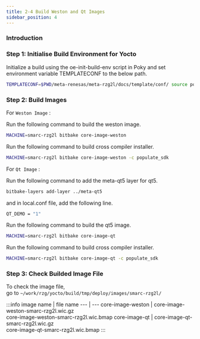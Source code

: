 ```yaml
---
title: 2-4 Build Weston and Qt Images
sidebar_position: 4
---
```


### Introduction

### Step 1: Initialise Build Environment for Yocto
Initialize a build using the oe-init-build-env script in Poky and set environment variable TEMPLATECONF to the below path.

```bash title="dir: ~/work/rzg/yocto"
TEMPLATECONF=$PWD/meta-renesas/meta-rzg2l/docs/template/conf/ source poky/oe-init-build-env build
```

### Step 2: Build Images

For `Weston Image` :  

Run the following command to build the weston image.
```bash title="dir: ~/work/rzg/yocto/build"
MACHINE=smarc-rzg2l bitbake core-image-weston
```
Run the following command to build cross compiler installer.
```bash title="dir: ~/work/rzg/yocto/build"
MACHINE=smarc-rzg2l bitbake core-image-weston -c populate_sdk
```  
  

For `Qt Image` :  

Run the following command to add the meta-qt5 layer for qt5.
```bash title="dir: ~/work/rzg/yocto/build"
bitbake-layers add-layer ../meta-qt5
```

and in local.conf file, add the following line.
```bash title="file: ~/work/rzg/yocto/build/conf/local.conf"
QT_DEMO = "1"
```

Run the following command to build the qt5 image.
```bash title="dir: ~/work/rzg/yocto/build"
MACHINE=smarc-rzg2l bitbake core-image-qt
```

Run the following command to build cross compiler installer.
```bash title="dir: ~/work/rzg/yocto/build"
MACHINE=smarc-rzg2l bitbake core-image-qt -c populate_sdk
```

### Step 3: Check Builded Image File
To check the image file,  
go to `~/work/rzg/yocto/build/tmp/deploy/images/smarc-rzg2l/`

:::info
image name | file name
--- | ---
core-image-weston | core-image-weston-smarc-rzg2l.wic.gz <br/> core-image-weston-smarc-rzg2l.wic.bmap
core-image-qt | core-image-qt-smarc-rzg2l.wic.gz <br/> core-image-qt-smarc-rzg2l.wic.bmap
:::

